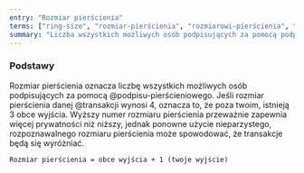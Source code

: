 ```yaml
---
entry: "Rozmiar pierścienia"
terms: ["ring-size", "rozmiar-pierścienia", "rozmiarowi-pierścienia", "rozmiarze-pierścienia", "rozmiarem-pierścienia"]
summary: "Liczba wszystkich możliwych osób podpisujących za pomocą podpisu pierścieniowego."
---
```


### Podstawy

Rozmiar pierścienia oznacza liczbę wszystkich możliwych osób podpisujących za pomocą @podpisu-pierścieniowego. Jeśli rozmiar pierścienia danej @transakcji wynosi 4, oznacza to, że poza twoim, istnieją 3 obce wyjścia. Wyższy numer rozmiaru pierścienia przeważnie zapewnia więcej prywatności niż niższy, jednak ponowne użycie nieparzystego, rozpoznawalnego rozmiaru pierścienia może spowodować, że transakcje będą się wyróżniać.

`Rozmiar pierścienia = obce wyjścia + 1 (twoje wyjście)`
